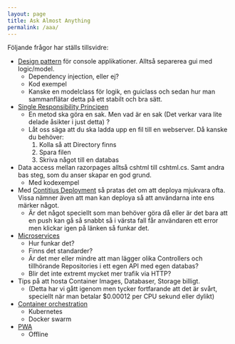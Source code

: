 ```yaml
---
layout: page
title: Ask Almost Anything
permalink: /aaa/
---
```


Följande frågor har ställs tillsvidre:
* [Design pattern](2/) för console applikationer. Alltså separerea gui med logic/model. 
    * Dependency injection, eller ej? 
    * Kod exempel
    * Kanske en modelclass för logik, en guiclass och sedan hur man sammanflätar detta på ett stabilt och bra sätt.
* [Single Responsibility Principen](2/)
    * En metod ska göra en sak. Men vad är en sak (Det verkar vara lite delade åsikter i just detta) ? 
    * Låt oss säga att du ska ladda upp en fil till en webserver. Då kanske du behöver:
        1. Kolla så att Directory finns
        1. Spara filen
        1. Skriva något till en databas
* Data access mellan razorpages alltså cshtml till cshtml.cs. Samt andra bas steg, som du anser skapar en god grund. 
    * Med kodexempel
* Med [Contitius Deployment](1/) så pratas det om att deploya mjukvara ofta. Vissa nämner även att man kan deploya så att användarna inte ens märker något. 
    * Är det något speciellt som man behöver göra då eller är det bara att en push kan gå så snabbt så i värsta fall får användaren ett error men klickar igen på länken så funkar det.
* [Microservices](1/)
    * Hur funkar det? 
    * Finns det standarder? 
    * Är det mer eller mindre att man lägger olika Controllers och tillhörande Repositories i ett egen API med egen databas? 
    * Blir det inte extremt mycket mer trafik via HTTP?
* Tips på att hosta Container Images, Databaser, Storage billigt. 
    * (Detta har vi gått igenom men tycker fortfarande att det är svårt, speciellt när man betalar $0.00012 per CPU sekund eller dylikt)
* [Container orchestration](2/)
    * Kubernetes
    * Docker swarm
* [PWA](2/)
    * Offline